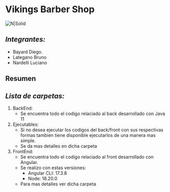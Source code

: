 # Vikings Barber Shop
![N|Solid](https://encrypted-tbn0.gstatic.com/images?q=tbn:ANd9GcQ_pXv9zmbYh3z2Xv_esFbPXwRXk9xziap4Vw&s)

## _Integrantes:_
- Bayard Diego. 
- Lategano Bruno
- Nardelli Luciano

## Resumen
## _Lista de carpetas:_
1. BackEnd:
    - Se encuentra todo el codigo relaciado al back desarrollado con Java 11 
2. Ejecutables:
    - Si no desea ejecutar los codigos del back/front con sus respectivas formas tambien tiene disponible ejecutarlos de una manera mas simple.
    - Se da mas detalles en dicha carpeta
3. FrontEnd:
    - Se encuentra todo el codigo relaciado al front desarrollado con Angular.
    - Se realizo con estas versiones:
        - Angular CLI: 17.3.8
        - Node: 18.20.0
    - Para mas detalles ver dicha carpeta